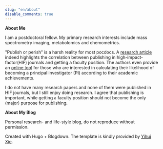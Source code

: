 ```yaml
---
slug: "en/about"
disable_comments: true
---
```

**About Me**

I am a postdoctoral fellow. My primary research interests include mass spectrometry imaging, metabolomics and chemometrics.  

"Publish or perish" is a harsh reality for most pocdocs. A [research article](http://www.cell.com/current-biology/abstract/S0960-9822(14)00477-1) indeed highlights the correlation between publishing in high-impact-factor(HIF) journals and getting a faculty position. The authors even provide an [online tool](http://www.pipredictor.com) for those who are interested in calculating their likelihood of becoming a principal investigator (PI) according to their academic achievements.   

I do not have many research papers and none of them were published in HIF journals, but I still enjoy doing research. I agree that publishing is important, while getting a faculty position should not become the only (major) purpose for publishing. 

**About My Blog** 

Personal research- and life-style blog, do not reproduce without permission.      

Created with Hugo + Blogdown. The template is kindly provided by [Yihui Xie](https://yihui.name).

 
